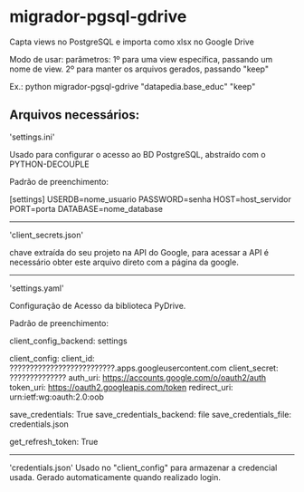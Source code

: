 # migrador-pgsql-gdrive
Capta views no PostgreSQL e importa como xlsx no Google Drive

Modo de usar:
parâmetros: 1º para uma view específica, passando um nome de view. 2º para manter os arquivos gerados, passando "keep"

Ex.: python migrador-pgsql-gdrive "datapedia.base_educ" "keep"


Arquivos necessários:
----------------------------------------------------------------------
'settings.ini'

Usado para configurar o acesso ao BD PostgreSQL, abstraído com o PYTHON-DECOUPLE

Padrão de preenchimento:

[settings]
USERDB=nome_usuario
PASSWORD=senha
HOST=host_servidor
PORT=porta
DATABASE=nome_database

----------------------------------------------------------------------
'client_secrets.json'

chave extraída do seu projeto na API do Google, para acessar a API é necessário obter este arquivo direto com a página da google.

----------------------------------------------------------------------
'settings.yaml'

Configuração de Acesso da biblioteca PyDrive. 

Padrão de preenchimento:

client_config_backend: settings

client_config:
  client_id: ??????????????????????????.apps.googleusercontent.com
  client_secret: ??????????????
  auth_uri: https://accounts.google.com/o/oauth2/auth
  token_uri: https://oauth2.googleapis.com/token
  redirect_uri: urn:ietf:wg:oauth:2.0:oob
  

save_credentials: True
save_credentials_backend: file
save_credentials_file: credentials.json

get_refresh_token: True

----------------------------------------------------------------------
'credentials.json'
Usado no "client_config" para armazenar a credencial usada. 
Gerado automaticamente quando realizado login.


